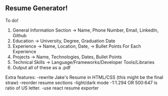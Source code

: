 ## Resume Generator!

To do!

1. General Information Section
   -> Name, Phone Number, Email, LinkedIn, Github
2. Education
   -> University, Degree, Graduation Date
3. Experience
   -> Name, Location, Date,
   -> Bullet Points For Each Experience
4. Projects
   -> Name, Technologies, Dates, Bullet Points
5. Technical Skills
   -> Language/Frameworks/Developer Tools/Libraries
6. Output all of these as a .pdf

Extra features:
-rewrite Jake's Resume in HTML/CSS (this might be the final straw)
-reorder resume sections
-light/dark mode
-1:1.294 OR 500:647 is ratio of US letter.
-use react resume exporter
